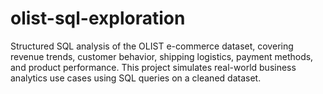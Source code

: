 # olist-sql-exploration
Structured SQL analysis of the OLIST e-commerce dataset, covering revenue trends, customer behavior, shipping logistics, payment methods, and product performance. This project simulates real-world business analytics use cases using SQL queries on a cleaned dataset.
